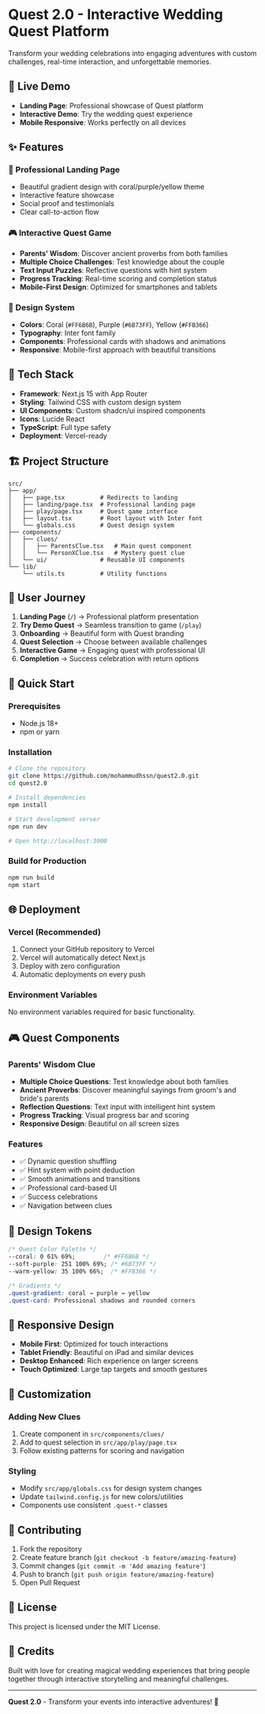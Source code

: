 # Quest 2.0 - Interactive Wedding Quest Platform

Transform your wedding celebrations into engaging adventures with custom challenges, real-time interaction, and unforgettable memories.

## 🎯 Live Demo
- **Landing Page**: Professional showcase of Quest platform
- **Interactive Demo**: Try the wedding quest experience
- **Mobile Responsive**: Works perfectly on all devices

## ✨ Features

### 🎨 Professional Landing Page
- Beautiful gradient design with coral/purple/yellow theme
- Interactive feature showcase
- Social proof and testimonials
- Clear call-to-action flow

### 🎮 Interactive Quest Game
- **Parents' Wisdom**: Discover ancient proverbs from both families
- **Multiple Choice Challenges**: Test knowledge about the couple
- **Text Input Puzzles**: Reflective questions with hint system
- **Progress Tracking**: Real-time scoring and completion status
- **Mobile-First Design**: Optimized for smartphones and tablets

### 🎨 Design System
- **Colors**: Coral (`#FF6B6B`), Purple (`#6B73FF`), Yellow (`#FFB366`)
- **Typography**: Inter font family
- **Components**: Professional cards with shadows and animations
- **Responsive**: Mobile-first approach with beautiful transitions

## 🚀 Tech Stack
- **Framework**: Next.js 15 with App Router
- **Styling**: Tailwind CSS with custom design system
- **UI Components**: Custom shadcn/ui inspired components
- **Icons**: Lucide React
- **TypeScript**: Full type safety
- **Deployment**: Vercel-ready

## 🏗️ Project Structure
```
src/
├── app/
│   ├── page.tsx          # Redirects to landing
│   ├── landing/page.tsx  # Professional landing page
│   ├── play/page.tsx     # Quest game interface
│   ├── layout.tsx        # Root layout with Inter font
│   └── globals.css       # Quest design system
├── components/
│   ├── clues/
│   │   ├── ParentsClue.tsx   # Main quest component
│   │   └── PersonXClue.tsx   # Mystery guest clue
│   └── ui/               # Reusable UI components
└── lib/
    └── utils.ts          # Utility functions
```

## 🎯 User Journey
1. **Landing Page** (`/`) → Professional platform presentation
2. **Try Demo Quest** → Seamless transition to game (`/play`)
3. **Onboarding** → Beautiful form with Quest branding
4. **Quest Selection** → Choose between available challenges
5. **Interactive Game** → Engaging quest with professional UI
6. **Completion** → Success celebration with return options

## 🚀 Quick Start

### Prerequisites
- Node.js 18+ 
- npm or yarn

### Installation
```bash
# Clone the repository
git clone https://github.com/mohammudhssn/quest2.0.git
cd quest2.0

# Install dependencies
npm install

# Start development server
npm run dev

# Open http://localhost:3000
```

### Build for Production
```bash
npm run build
npm start
```

## 🌐 Deployment

### Vercel (Recommended)
1. Connect your GitHub repository to Vercel
2. Vercel will automatically detect Next.js
3. Deploy with zero configuration
4. Automatic deployments on every push

### Environment Variables
No environment variables required for basic functionality.

## 🎮 Quest Components

### Parents' Wisdom Clue
- **Multiple Choice Questions**: Test knowledge about both families
- **Ancient Proverbs**: Discover meaningful sayings from groom's and bride's parents
- **Reflection Questions**: Text input with intelligent hint system
- **Progress Tracking**: Visual progress bar and scoring
- **Responsive Design**: Beautiful on all screen sizes

### Features
- ✅ Dynamic question shuffling
- ✅ Hint system with point deduction
- ✅ Smooth animations and transitions
- ✅ Professional card-based UI
- ✅ Success celebrations
- ✅ Navigation between clues

## 🎨 Design Tokens
```css
/* Quest Color Palette */
--coral: 0 61% 69%;        /* #FF6B6B */
--soft-purple: 251 100% 69%; /* #6B73FF */
--warm-yellow: 35 100% 66%;  /* #FFB366 */

/* Gradients */
.quest-gradient: coral → purple → yellow
.quest-card: Professional shadows and rounded corners
```

## 📱 Responsive Design
- **Mobile First**: Optimized for touch interactions
- **Tablet Friendly**: Beautiful on iPad and similar devices  
- **Desktop Enhanced**: Rich experience on larger screens
- **Touch Optimized**: Large tap targets and smooth gestures

## 🔧 Customization

### Adding New Clues
1. Create component in `src/components/clues/`
2. Add to quest selection in `src/app/play/page.tsx`
3. Follow existing patterns for scoring and navigation

### Styling
- Modify `src/app/globals.css` for design system changes
- Update `tailwind.config.js` for new colors/utilities
- Components use consistent `.quest-*` classes

## 🤝 Contributing
1. Fork the repository
2. Create feature branch (`git checkout -b feature/amazing-feature`)
3. Commit changes (`git commit -m 'Add amazing feature'`)
4. Push to branch (`git push origin feature/amazing-feature`)
5. Open Pull Request

## 📄 License
This project is licensed under the MIT License.

## 🎊 Credits
Built with love for creating magical wedding experiences that bring people together through interactive storytelling and meaningful challenges.

---

**Quest 2.0** - Transform your events into interactive adventures! 🚀